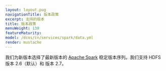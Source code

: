 ```yaml
---
layout: layout.pug
navigationTitle: 版本政策
excerpt: 支持的版本
title: 版本政策
menuWeight: 130
featureMaturity:
model: /dcos/cn/services/spark/data.yml
render: mustache
---
```


我们为新版本选择了最新版本的 [Apache Spark](http://spark.apache.org) 稳定版本序列。我们支持 HDFS 版本 2.6（默认）和 版本 2.7。
